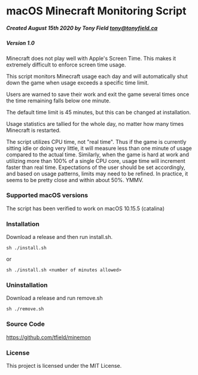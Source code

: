 macOS Minecraft Monitoring Script
=================================
##### Created August 15th 2020 by Tony Field tony@tonyfield.ca
##### Version 1.0

Minecraft does not play well with Apple's Screen Time.  This makes it extremely difficult to enforce screen time usage.

This script monitors Minecraft usage each day and will automatically shut down the game when usage exceeds a specific time limit.

Users are warned to save their work and exit the game several times once the time remaining falls below one minute.

The default time limit is 45 minutes, but this can be changed at installation.

Usage statistics are tallied for the whole day, no matter how many times Minecraft is restarted.

The script utilizes CPU time, not "real time".  Thus if the game is currently sitting idle or doing very little, it will measure less than one minute of usage compared to the actual time. Similarly, when the game is hard at work and utilizing more than 100% of a single CPU core, usage time will increment faster than real time.  Expectations of the user should be set accordingly, and based on usage patterns, limits may need to be refined.  In practice, it seems to be pretty close and within about 50%. YMMV.

### Supported macOS versions

The script has been verified to work on macOS 10.15.5 (catalina)

### Installation
Download a release and then run install.sh.
~~~
sh ./install.sh
~~~
or
~~~
sh ./install.sh <number of minutes allowed>
~~~

### Uninstallation

Download a release and run remove.sh

~~~
sh ./remove.sh
~~~

### Source Code
https://github.com/tfield/minemon

### License
This project is licensed under the MIT License.

